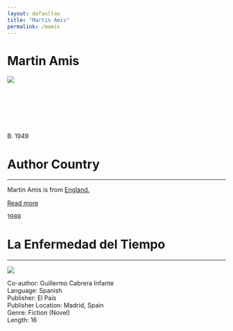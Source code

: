 ```yaml
---
layout: defaultau
title: "Martin Amis"
permalink: /mamis
---
```

<!-- partial:index.partial.html -->
<div class="content">
    <h1>Martin Amis</h1>
    <div class="quote">
        <div><img src="https://upload.wikimedia.org/wikipedia/commons/9/9b/Martin_Amis_%28cropped%29.jpg" class="logo"></div>
    </div>
    <div class="timeline">
        <div style="padding-bottom:100px;"></div>
        <div class="block">
            <div class="date right"><p class="right">B. 1949</p></div>
            <div class="dot"></div>
            <div class="left first">
            <div class="author_country">
                <h1>Author Country</h1><hr>
          <div class="aclocation">   <p>Martin Amis is from <a href="http://localhost:4000/11">England.</a></p></div>
              <div class="acreadmore">   <a href="https://en.wikipedia.org/wiki/Martin_Amis" target="_blank">Read more</a></div>
            </div>
            </div>
        </div>
        <div class="block">
            <div class="date left"><p class="left">1988</p></div>
            <div class="dot"></div>
            <div class="right">
                <h1>La Enfermedad del Tiempo</h1><hr>
                <p><img src="https://cloud10.todocoleccion.online/libros-segunda-mano-literatura/tc/2018/08/01/20/129655683.webp"></p>
                <p>
                Co-author: Guillermo Cabrera Infante <br/>
                Language: Spanish<br>
                Publisher: El País<br>
                Publisher Location: Madrid, Spain<br>
                Genre: Fiction (Novel)<br>
                Length: 16<br>
                </p>
            </div>
        </div>
</div>
